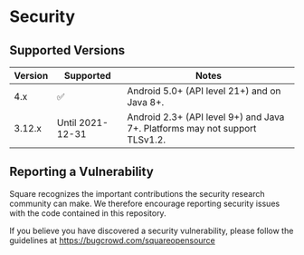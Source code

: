 Security
========

## Supported Versions

| Version | Supported        | Notes          |
| ------- | ---------------- | -------------- |
| 4.x     | ✅               |  Android 5.0+ (API level 21+) and on Java 8+. |
| 3.12.x  | Until 2021-12-31 | Android 2.3+ (API level 9+) and Java 7+. Platforms may not support TLSv1.2. |


## Reporting a Vulnerability

Square recognizes the important contributions the security research community
can make. We therefore encourage reporting security issues with the code
contained in this repository.

If you believe you have discovered a security vulnerability, please follow the
guidelines at https://bugcrowd.com/squareopensource
